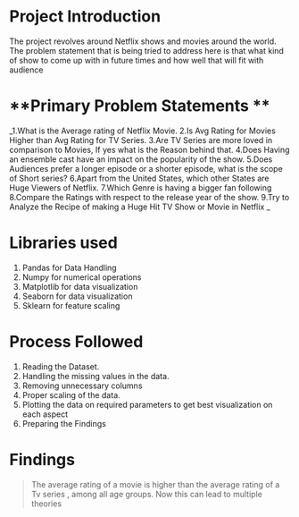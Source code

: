 # **Project Introduction**
The project revolves around Netflix shows and movies around the world. The problem statement that is being tried to address here is that what kind of show to come up with in future times and how well that will fit with audience

# **Primary Problem Statements **

_1.What is the Average rating of Netflix Movie. 
2.Is Avg Rating for Movies Higher than Avg Rating for TV Series. 
3.Are TV Series are more loved in comparison to Movies, If yes what is the Reason behind that. 
4.Does Having an ensemble cast have an impact on the popularity of the show. 
5.Does Audiences prefer a longer episode or a shorter episode, what is the scope of Short series? 
6.Apart from the United States, which other States are Huge Viewers of Netflix. 
7.Which Genre is having a bigger fan following 
8.Compare the Ratings with respect to the release year of the show. 
9.Try to Analyze the Recipe of making a Huge Hit TV Show or Movie in Netflix
_

# **Libraries used**

1. Pandas for Data Handling
2. Numpy for numerical operations
3. Matplotlib for data visualization
4. Seaborn for data visualization
5. Sklearn for feature scaling

# **Process Followed**

1. Reading the Dataset.
2. Handling the missing values in the data.
3. Removing unnecessary columns
4. Proper scaling of the data.
5. Plotting the data on required parameters to get best visualization on each aspect
6. Preparing the Findings

# **Findings**

> The average rating of a movie is higher than the average rating of a Tv series , among all age groups. Now this can lead to multiple theories

